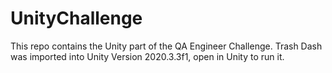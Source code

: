 # UnityChallenge
 This repo contains the Unity part of the QA Engineer Challenge.
 Trash Dash was imported into Unity Version 2020.3.3f1, open in Unity to run it.

